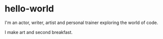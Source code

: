 # hello-world
I'm an actor, writer, artist and personal trainer exploring the world of code.

I make art and second breakfast. 
